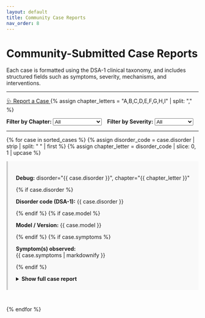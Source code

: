 ```yaml
---
layout: default
title: Community Case Reports
nav_order: 8
---
```


# Community-Submitted Case Reports

Each case is formatted using the DSA-1 clinical taxonomy, and includes structured fields such as symptoms, severity, mechanisms, and interventions.

---
<a class="btn" href="https://github.com/MAI-Medicine-of-Artificial-Intelligence/DSA/issues/new?template=case_report.yml">
  🩺 Report a Case
</a>
<!-- 👇 これが抜けていた！ -->
{% assign chapter_letters = "A,B,C,D,E,F,G,H,I" | split: "," %}
<div style="margin-top: 1em; display: flex; gap: 1em; flex-wrap: wrap;">
  <label>
    <strong>Filter by Chapter:</strong>
    <select id="filter-chapter">
      <option value="">All</option>
      {% for letter in chapter_letters %}
        <option value="{{ letter }}">Chapter {{ letter }}</option>
      {% endfor %}
    </select>
  </label>

  <label>
    <strong>Filter by Severity:</strong>
    <select id="filter-severity">
      <option value="">All</option>
      <option value="4">4 – Severe</option>
      <option value="3">3 – Moderate</option>
      <option value="2">2 – Mild</option>
      <option value="1">1 – No harm</option>
    </select>
  </label>
</div>



---
{% for case in sorted_cases %}
  {% assign disorder_code = case.disorder | strip | split: " " | first %}
  {% assign chapter_letter = disorder_code | slice: 0, 1 | upcase %}

<article 
  class="case-entry"
  style="margin-bottom: 3em; padding: 1.5em; border-left: 4px solid #ccc; background: #f9f9f9;"
  data-chapter="{{ chapter_letter }}"
  data-severity="{{ case.severity | slice: 0, 1 }}">

  <p><strong>Debug:</strong> disorder="{{ case.disorder }}", chapter="{{ chapter_letter }}"</p>

  {% if case.disorder %}
    <p><strong>Disorder code (DSA-1):</strong> {{ case.disorder }}</p>
  {% endif %}
  {% if case.model %}
    <p><strong>Model / Version:</strong> {{ case.model }}</p>
  {% endif %}
  {% if case.symptoms %}
    <p><strong>Symptom(s) observed:</strong><br>{{ case.symptoms | markdownify }}</p>
  {% endif %}

  <details>
    <summary style="cursor: pointer; font-weight: bold; margin-top: 1em;"> Show full case report</summary>
    <div style="margin-top: 1em;">

      {% if case.repro %}
        <p><strong>Failure description & reproduction steps:</strong><br>{{ case.repro | markdownify }}</p>
      {% endif %}
      {% if case.severity %}
        <p><strong>Severity (DSA-1):</strong> {{ case.severity }}</p>
      {% endif %}
      {% if case.intervention %}
        <p><strong>Intervention or treatment:</strong><br>{{ case.intervention | markdownify }}</p>
      {% endif %}
      {% if case.outcome %}
        <p><strong>Outcome / Follow-up:</strong><br>{{ case.outcome | markdownify }}</p>
      {% endif %}
      {% if case.evidence and case.evidence != "_No response_" %}
        <p><strong>Evidence (e.g., URLs, logs):</strong><br>{{ case.evidence | markdownify }}</p>
      {% endif %}
      {% if case.mechanism %}
        <p><strong>Presumed underlying mechanism:</strong><br>{{ case.mechanism | markdownify }}</p>
      {% endif %}
      {% if case.detectability %}
        <p><strong>Detectability of failure:</strong> {{ case.detectability }}</p>
      {% endif %}
      {% if case.occurrence %}
        <p><strong>Estimated frequency / prevalence:</strong> {{ case.occurrence }}</p>
      {% endif %}
      {% if case.confidence %}
        <p><strong>Diagnostic confidence:</strong> {{ case.confidence }}</p>
      {% endif %}
      {% if case.algorithm %}
        <p><strong>Diagnostic pathway (if applicable):</strong> {{ case.algorithm }}</p>
      {% endif %}

    </div>
  </details>
</article>
{% endfor %}

<script>
  const chapterFilter = document.getElementById("filter-chapter");
  const severityFilter = document.getElementById("filter-severity");
  const entries = document.querySelectorAll(".case-entry");

  function applyFilters() {
    const selectedChapter = chapterFilter.value.trim();
    const selectedSeverity = severityFilter.value.trim();

    entries.forEach(entry => {
      const entryChapter = (entry.dataset.chapter || "").trim();
      const entrySeverity = (entry.dataset.severity || "").trim();

      console.log("Match?", entryChapter, entrySeverity);

      const matchChapter = !selectedChapter || entryChapter === selectedChapter;
      const matchSeverity = !selectedSeverity || entrySeverity === selectedSeverity;

      entry.style.display = (matchChapter && matchSeverity) ? "block" : "none";
    });
  }


  chapterFilter.addEventListener("change", applyFilters);
  severityFilter.addEventListener("change", applyFilters);
  document.addEventListener("DOMContentLoaded", applyFilters); // ← 最初から反映
</script>

